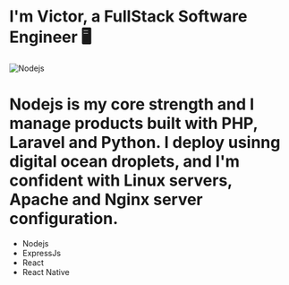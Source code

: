 # I'm Victor, a FullStack Software Engineer 🖥

![Nodejs](https://nodejs.org/static/images/logo.svg)
# Nodejs is my core strength and I manage products built with PHP, Laravel and Python. I deploy usinng digital ocean droplets, and I'm confident with Linux servers, Apache and Nginx server configuration.
- Nodejs
- ExpressJs
- React
- React Native
